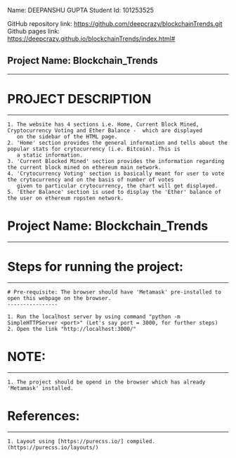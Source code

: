 Name:		DEEPANSHU GUPTA
Student Id:	101253525

GitHub repository link:	https://github.com/deepcrazy/blockchainTrends.git
Github pages link:	https://deepcrazy.github.io/blockchainTrends/index.html#


## Project Name: Blockchain_Trends ##
-------------------------------------

# PROJECT DESCRIPTION #
-----------------------
	1. The website has 4 sections i.e. Home, Current Block Mined, Cryptocurrency Voting and Ether Balance -  which are displayed 
	   on the sidebar of the HTML page.
	2. 'Home' section provides the general information and tells about the popular stats for crytocurrency (i.e. Bitcoin). This is
	   a static information.
	3. 'Current Blocked Mined' section provides the information regarding the current block mined on ethereum main network.
	4. 'Crytocurrency Voting' section is basically meant for user to vote the crytocurrency and on the basis of number of votes
	   given to particular crytocurrency, the chart will get displayed.
	5. 'Ether Balance' section is used to display the 'Ether' balance of the user on ethereum ropsten network.


# Project Name: Blockchain_Trends
---------------

# Steps for running the project:
--------------------------------
	
    # Pre-requisite: The browser should have 'Metamask' pre-installed to open this webpage on the browser.
    ----------------

	1. Run the localhost server by using command "python -m SimpleHTTPServer <port>" (Let's say port = 3000, for further steps)
	2. Open the link "http://localhost:3000/"


# NOTE:
-------
	1. The project should be opend in the browser which has already 'Metamask' installed.


# References:
-------------
	1. Layout using [https://purecss.io/] compiled. (https://purecss.io/layouts/)
